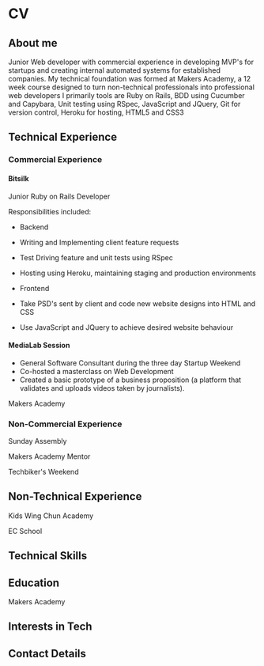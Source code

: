 # CV

## About me
Junior Web developer with commercial experience in developing MVP's for startups and creating internal automated systems for established companies. 
My technical foundation was formed at Makers Academy, a 12 week course designed to turn non-technical professionals into professional web developers
I primarily tools are Ruby on Rails, BDD using Cucumber and Capybara, Unit testing using RSpec, JavaScript and JQuery, Git for version control, Heroku for hosting, HTML5 and CSS3

## Technical Experience

### Commercial Experience

#### Bitsilk
Junior Ruby on Rails Developer

Responsibilities included:
- Backend
- Writing and Implementing client feature requests
- Test Driving feature and unit tests using RSpec
- Hosting using Heroku, maintaining staging and production environments

- Frontend
- Take PSD's sent by client and code new website designs into HTML and CSS
- Use JavaScript and JQuery to achieve desired website behaviour

#### MediaLab Session

- General Software Consultant during the three day Startup Weekend
- Co-hosted a masterclass on Web Development
- Created a basic prototype of a business proposition (a platform that validates and uploads videos taken by journalists). 

Makers Academy

### Non-Commercial Experience
Sunday Assembly

Makers Academy Mentor

Techbiker's Weekend

## Non-Technical Experience
Kids Wing Chun Academy

EC School

## Technical Skills

## Education
Makers Academy

## Interests in Tech

## Contact Details

